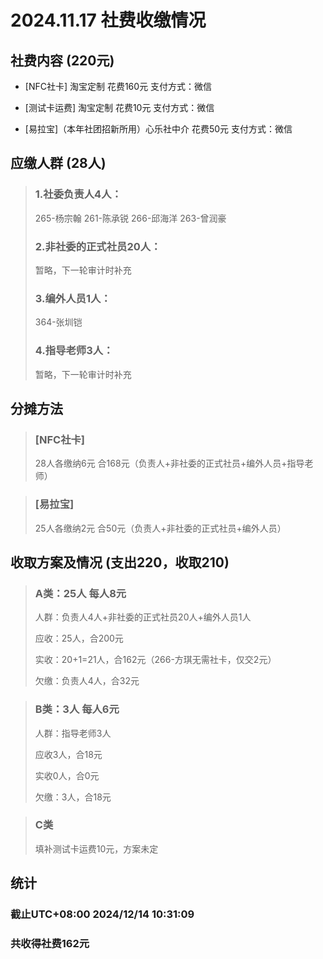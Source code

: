 # 2024.11.17 社费收缴情况

## 社费内容 (220元)
- [NFC社卡] 淘宝定制 花费160元 支付方式：微信

- [测试卡运费] 淘宝定制 花费10元 支付方式：微信

- [易拉宝]（本年社团招新所用）心乐社中介 花费50元 支付方式：微信

## 应缴人群 (28人)
> ### 1.社委负责人4人：
> 265-杨宗翰 261-陈承锐 266-邱海洋 263-曾润豪 
>
> ### 2.非社委的正式社员20人：
> 暂略，下一轮审计时补充
>
> ### 3.编外人员1人：
> 364-张圳铠
>
> ### 4.指导老师3人：
> 暂略，下一轮审计时补充

## 分摊方法
> ### [NFC社卡]
> 28人各缴纳6元 合168元（负责人+非社委的正式社员+编外人员+指导老师）

> ### [易拉宝]
> 25人各缴纳2元 合50元（负责人+非社委的正式社员+编外人员）

## 收取方案及情况 (支出220，收取210)
> ### A类：25人 每人8元
>
> 人群：负责人4人+非社委的正式社员20人+编外人员1人
>
> 应收：25人，合200元
>
> 实收：20+1=21人，合162元（266-方琪无需社卡，仅交2元）
>
> 欠缴：负责人4人，合32元
>

> ### B类：3人 每人6元
> 人群：指导老师3人
> 
> 应收3人，合18元
> 
> 实收0人，合0元
> 
> 欠缴：3人，合18元

> ### C类
> 填补测试卡运费10元，方案未定

## 统计
### 截止UTC+08:00 2024/12/14 10:31:09 

### 共收得社费162元
